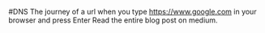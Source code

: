 #DNS
The journey of a url when you type  https://www.google.com in your browser and press Enter
Read the entire blog post on medium.
